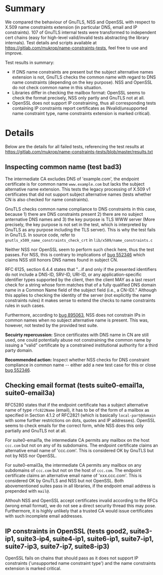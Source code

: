 # Summary

We compared the behaviour of GnuTLS, NSS and OpenSSL with respect to X.509 name constraints extension (in particular DNS, email and IP constraints). 107 of GnuTLS internal tests were transformed to independent cert chains (easy for high-level valid/invalid tests abstracting the library internals). Test details and scripts available at https://gitlab.com/mukrop/name-constraints-tests, feel free to use and improve.

Test results in summary:
* If DNS name constraints are present but the subject alternative names extension is not, GnuTLS checks the common name with regard to DNS name constraints (depending on the key purpose). NSS and OpenSSL do not check common name in this situation.
* Libraries differ in checking the mailbox format: OpenSSL seems to check the format precisely, NSS only partly and GnuTLS not at all.
* OpenSSL does not support IP constraining, thus all corresponding tests containing IP constraints report certificates as INvalid(unsupported name constraint type, name constraints extension is marked critical).

# Details

Below are the details for all failed tests, referencing the test results at https://gitlab.com/mukrop/name-constraints-tests/blob/master/results.txt

## Inspecting common name (test bad3)

The intermediate CA excludes DNS of 'example.com', the endpoint certificate is for common name `www.example.com` but lacks the subject alternative name extension. This tests the legacy processing of X.509 v1 certificates that did not support subject alternative names (tests whether CN is also checked for name constraints).

GnuTLS checks common name compliance to DNS constraints in this case, because 1) there are DNS constraints present 2) there are no subject anternative DNS names and 3) the key purpose is TLS WWW server (More precisely, the key purpose is not set in the test, which is interpreted by GnuTLS as any purpose including the TLS server). This is why the test fails in GnuTLS. In source code, refer to `gnutls_x509_name_constraints_check_crt` in `lib/x509/name_constraints.c`

Neither NSS nor OpenSSL seem to perform such check here, thus the test passes. For NSS, this is contrary to implications of [bug 552346](https://bugzilla.mozilla.org/show_bug.cgi?id=552346) which claims NSS still honors DNS names found in subject CN.

RFC 6125, section 6.4.4 states that "...if and only if the presented identifiers do not include a DNS-ID, SRV-ID, URI-ID, or any application-specific identifier types supported by the client, then the client MAY as a last resort check for a string whose form matches that of a fully qualified DNS domain name in a Common Name field of the subject field (i.e., a CN-ID)." Although this applies to checking the identity of the server (not explicitly the name constraints rules) it makes sense to extend the checks to name constraints rules in such cases.

Furthermore, according to [bug 895063](https://bugzilla.mozilla.org/show_bug.cgi?id=895063), NSS does not constrain IPs in common names when no subject alternative name is present. This was, however, not tested by the provided test suite.

**Secuirty repercussion:** Since certificates with DNS name in CN are still used, one could potentially abuse not constraining the common name by issuing a "valid" certificate by a constrained institutional authority for a third party domain.

**Recommended action:** Inspect whether NSS checks for DNS constraint compliance in common name -- either add a new test case for this or close [bug 552346](https://bugzilla.mozilla.org/show_bug.cgi?id=552346).

## Checking email format (tests suite0-email1a, suite0-email3a)

RFC5280 states that if the endpoint certificate has a subject alternative name of type `rfc822Name` (email), it has to be of the form of a mailbox as specified in Section 4.1.2 of RFC2821 (which is basically `local-part@domain` with some further restrictions on dots, quotes and IP addresses). OpenSSL seems to check emails for the correct form, while NSS does this only partially and GnuTLS not at all.

For suite0-email1a, the intermediate CA permits any mailbox on the host `ccc.com` but not on any of its subdomains. The endpoint certificate claims an alternative email name of 'ccc.com'. This is considered OK by GnuTLS but not by NSS nor OpenSSL.

For suite0-email3a, the intermediate CA permits any mailbox on any subdomains of `ccc.com` but not on the host of `ccc.com`. The endpoint certificate claims an alternative email name of 'xxx.ccc.com'. This is considered OK by GnuTLS and NSS but not OpenSSL. Both abovementioned suites pass in all libraries, if the endpoint email address is prepended with `mail@`.

Althouh NSS and OpenSSL accept certificates invalid according to the RFCs (wrong email format), we do not see a direct security thread this may pose. Furthermore, it is highly unlikely that a trusted CA would issue certificates with such incomplete email addresses.

## IP constraints in OpenSSL (tests good2, suite3-ip1, suite3-ip4, suite4-ip1, suite6-ip1, suite7-ip1, suite7-ip3, suite7-ip7, suite8-ip3)

OpenSSL fails on chains that should pass as it does not support IP constraints ('unsupported name constraint type') and the name constraints extension is marked critical.
